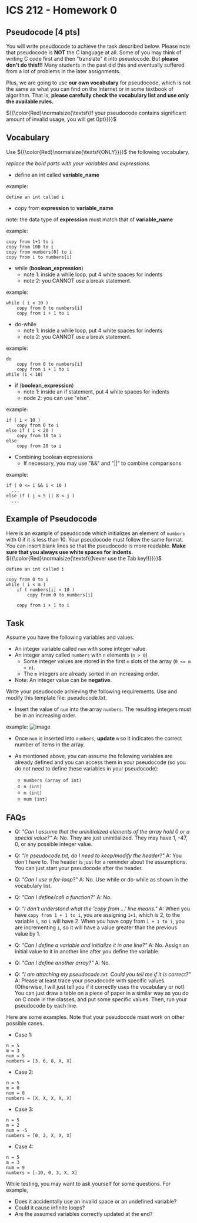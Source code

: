 # ICS 212 - Homework 0

## Pseudocode [4 pts]
You will write pseudocode to achieve the task described below. Please note that pseudocode is **NOT** the C language at all. Some of you may think of writing C code first and then "translate" it into pseudocode. But **please don't do this!!!** Many students in the past did this and eventually suffered from a lot of problems in the later assignments.

Plus, we are going to use **our own vocabulary** for pseudocode, which is not the same as what you can find on the Internet or in some textbook of algorithm. That is, **please carefully check the vocabulary list and use only the available rules.**

${{\color{Red}\normalsize{\textsf{If your pseudocode contains significant amount of invalid usage, you will get 0pt}}}}\$

## Vocabulary
Use ${{\color{Red}\normalsize{\textsf{ONLY}}}}\$ the following vocabulary.

*replace the bold parts with your variables and expressions.*

- define an int called **variable_name**

example:
```
define an int called i
```

- copy from **expression** to **variable_name**

note: the data type of **expression** must match that of **variable_name**

example:
```
copy from 1+1 to i
copy from 100 to i
copy from numbers[0] to i
copy from i to numbers[i]
```

- while (**boolean_expression**)
  - note 1: inside a while loop, put 4 white spaces for indents
  - note 2: you CANNOT use a break statement.

example:
```
while ( i < 10 )
    copy from 0 to numbers[i]
    copy from i + 1 to i
```

- do-while
  - note 1: inside a while loop, put 4 white spaces for indents
  - note 2: you CANNOT use a break statement.
    
example:
```
do
    copy from 0 to numbers[i]
    copy from i + 1 to i
while (i < 10)
```

- if (**boolean_expression**)
  - note 1: inside an if statement, put 4 white spaces for indents
  - node 2: you can use "else".

example:
```
if ( i < 10 )
    copy from 0 to i
else if ( i < 20 )
    copy from 10 to i
else
    copy from 20 to i
```

- Combining boolean expressions
  - If necessary, you may use "&&" and "||" to combine comparisons

example:
```
if ( 0 <= i && i < 10 )
  ...
else if ( j < 5 || 8 < j )
  ...
```

## Example of Pseudocode
Here is an example of pseudocode which initializes an element of `numbers` with 0 if it is less than 10. Your pseudocode must follow the same format. You can insert blank lines so that the pseudocode is more readable. **Make sure that you always use white spaces for indents.** ${{\color{Red}\normalsize{\textsf{(Never use the Tab key!)}}}}\$

```
define an int called i

copy from 0 to i
while ( i < m )
    if ( numbers[i] < 10 )
        copy from 0 to numbers[i]

    copy from i + 1 to i
```

## Task
Assume you have the following variables and values:
- An integer variable called `num` with some integer value.
- An integer array called `numbers` with `n` elements (`n > 0`)
  - Some integer values are stored in the first `m` slots of the array (`0 <= m < n`).
  - The `m` integers are already sorted in an increasing order.
- Note: An integer value can be **negative**.

Write your pseudocode achieving the following requirements. Use and modify this template file: pseudocode.txt.

- Insert the value of `num` into the array `numbers`. The resulting integers must be in an increasing order.

example:
![image](https://github.com/usradam/ICS212/assets/147444558/5a1cbee2-d871-4e1e-ba6c-d8a2075d68f3)

- Once `num` is inserted into `numbers`, **update** `m` so it indicates the correct number of items in the array.

- As mentioned above, you can assume the following variables are already defined and you can access them in your pseudocode (so you do not need to define these variables in your pseudocode):
  - `numbers (array of int)`
  - `n (int)`
  - `m (int)`
  - `num (int)`

## FAQs
- Q: *"Can I assume that the uninitialized elements of the array hold 0 or a special value?"*
  A: No. They are just uninitialized. They may have 1, -47, 0, or any possible integer value.

- Q: *"In pseudocode.txt, do I need to keep/modify the header?"*
  A: You don't have to. The header is just for a reminder about the assumptions. You can just start your pseudocode after the header.

- Q: *"Can I use a for-loop?"*
  A: No. Use while or do-while as shown in the vocabulary list.

- Q: *"Can I define/call a function?"*
  A: No.

- Q: *"I don't understand what the 'copy from ...' line means."*
  A: When you have `copy from 1 + 1 to i`, you are assigning `1+1`, which is 2, to the variable `i`, so `i` will have 2. When you have copy from `i + 1 to i`, you are incrementing `i`, so it will have a value greater than the previous value by 1.

- Q: *"Can I define a variable and initialize it in one line?"*
  A: No. Assign an initial value to it in another line after you define the variable.

- Q: *"Can I define another array?"*
  A: No.

- Q: *"I am attaching my pseudocode.txt. Could you tell me if it is correct?"*
  A: Please at least trace your pseudocode with specific values. (Otherwise, I will just tell you if it correctly uses the vocabulary or not) You can just draw a table on a piece of paper in a similar way as you do on C code in the classes, and put some specific values. Then, run your pseudocode by each line.

Here are some examples. Note that your pseudocode must work on other possible cases.
- Case 1:
```
n = 5
m = 3
num = 5
numbers = [3, 6, 8, X, X]
```

- Case 2:
```
n = 5
m = 0
num = 0
numbers = [X, X, X, X, X]
```

- Case 3:
```
n = 5
m = 2
num = -5
numbers = [0, 2, X, X, X]
```

- Case 4:
```
n = 5
m = 3
num = 9
numbers = [-10, 0, 3, X, X]
```

While testing, you may want to ask yourself for some questions.
For example,
- Does it accidentally use an invalid space or an undefined variable?
- Could it cause infinite loops?
- Are the assumed variables correctly updated at the end?
